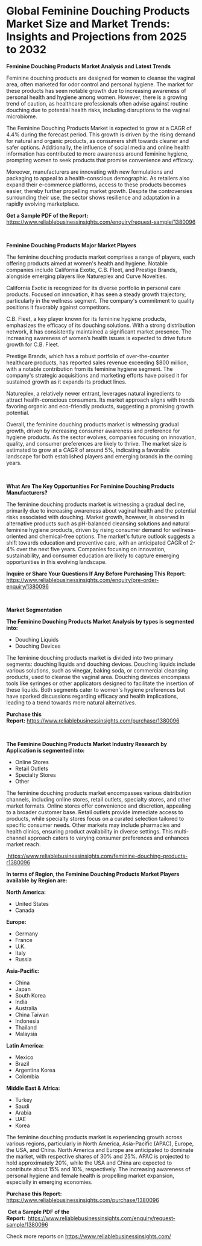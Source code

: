 <p><h1>Global Feminine Douching Products Market Size and Market Trends: Insights and Projections from 2025 to 2032</h1></p><p><strong>Feminine Douching Products Market Analysis and Latest Trends</strong></p>
<p><p>Feminine douching products are designed for women to cleanse the vaginal area, often marketed for odor control and personal hygiene. The market for these products has seen notable growth due to increasing awareness of personal health and hygiene among women. However, there is a growing trend of caution, as healthcare professionals often advise against routine douching due to potential health risks, including disruptions to the vaginal microbiome.</p><p>The Feminine Douching Products Market is expected to grow at a CAGR of 4.4% during the forecast period. This growth is driven by the rising demand for natural and organic products, as consumers shift towards cleaner and safer options. Additionally, the influence of social media and online health information has contributed to more awareness around feminine hygiene, prompting women to seek products that promise convenience and efficacy.</p><p>Moreover, manufacturers are innovating with new formulations and packaging to appeal to a health-conscious demographic. As retailers also expand their e-commerce platforms, access to these products becomes easier, thereby further propelling market growth. Despite the controversies surrounding their use, the sector shows resilience and adaptation in a rapidly evolving marketplace.</p></p>
<p><strong>Get a Sample PDF of the Report:&nbsp;</strong> <a href="https://www.reliablebusinessinsights.com/enquiry/request-sample/1380096?utm_campaign=2768&utm_medium=2&utm_source=Github&utm_content=ia&utm_term=05042025&utm_id=feminine-douching-products">https://www.reliablebusinessinsights.com/enquiry/request-sample/1380096</a></p>
<p>&nbsp;</p>
<p><strong>Feminine Douching Products Major Market Players</strong></p>
<p><p>The feminine douching products market comprises a range of players, each offering products aimed at women's health and hygiene. Notable companies include California Exotic, C.B. Fleet, and Prestige Brands, alongside emerging players like Natureplex and Curve Novelties.</p><p>California Exotic is recognized for its diverse portfolio in personal care products. Focused on innovation, it has seen a steady growth trajectory, particularly in the wellness segment. The company's commitment to quality positions it favorably against competitors.</p><p>C.B. Fleet, a key player known for its feminine hygiene products, emphasizes the efficacy of its douching solutions. With a strong distribution network, it has consistently maintained a significant market presence. The increasing awareness of women’s health issues is expected to drive future growth for C.B. Fleet.</p><p>Prestige Brands, which has a robust portfolio of over-the-counter healthcare products, has reported sales revenue exceeding $800 million, with a notable contribution from its feminine hygiene segment. The company's strategic acquisitions and marketing efforts have poised it for sustained growth as it expands its product lines.</p><p>Natureplex, a relatively newer entrant, leverages natural ingredients to attract health-conscious consumers. Its market approach aligns with trends favoring organic and eco-friendly products, suggesting a promising growth potential.</p><p>Overall, the feminine douching products market is witnessing gradual growth, driven by increasing consumer awareness and preference for hygiene products. As the sector evolves, companies focusing on innovation, quality, and consumer preferences are likely to thrive. The market size is estimated to grow at a CAGR of around 5%, indicating a favorable landscape for both established players and emerging brands in the coming years.</p></p>
<p>&nbsp;</p>
<p><strong>What Are The Key Opportunities For Feminine Douching Products Manufacturers?</strong></p>
<p><p>The feminine douching products market is witnessing a gradual decline, primarily due to increasing awareness about vaginal health and the potential risks associated with douching. Market growth, however, is observed in alternative products such as pH-balanced cleansing solutions and natural feminine hygiene products, driven by rising consumer demand for wellness-oriented and chemical-free options. The market's future outlook suggests a shift towards education and preventive care, with an anticipated CAGR of 2-4% over the next five years. Companies focusing on innovation, sustainability, and consumer education are likely to capture emerging opportunities in this evolving landscape.</p></p>
<p><strong>Inquire or Share Your Questions If Any Before Purchasing This Report:</strong> <a href="https://www.reliablebusinessinsights.com/enquiry/pre-order-enquiry/1380096?utm_campaign=2768&utm_medium=2&utm_source=Github&utm_content=ia&utm_term=05042025&utm_id=feminine-douching-products">https://www.reliablebusinessinsights.com/enquiry/pre-order-enquiry/1380096</a></p>
<p>&nbsp;</p>
<p><strong>Market Segmentation</strong></p>
<p><strong>The Feminine Douching Products Market Analysis by types is segmented into:</strong></p>
<p><ul><li>Douching Liquids</li><li>Douching Devices</li></ul></p>
<p><p>The feminine douching products market is divided into two primary segments: douching liquids and douching devices. Douching liquids include various solutions, such as vinegar, baking soda, or commercial cleansing products, used to cleanse the vaginal area. Douching devices encompass tools like syringes or other applicators designed to facilitate the insertion of these liquids. Both segments cater to women's hygiene preferences but have sparked discussions regarding efficacy and health implications, leading to a trend towards more natural alternatives.</p></p>
<p><strong>Purchase this Report:&nbsp;</strong><a href="https://www.reliablebusinessinsights.com/purchase/1380096?utm_campaign=2768&utm_medium=2&utm_source=Github&utm_content=ia&utm_term=05042025&utm_id=feminine-douching-products">https://www.reliablebusinessinsights.com/purchase/1380096</a></p>
<p>&nbsp;</p>
<p><strong>The Feminine Douching Products Market Industry Research by Application is segmented into:</strong></p>
<p><ul><li>Online Stores</li><li>Retail Outlets</li><li>Specialty Stores</li><li>Other</li></ul></p>
<p><p>The feminine douching products market encompasses various distribution channels, including online stores, retail outlets, specialty stores, and other market formats. Online stores offer convenience and discretion, appealing to a broader customer base. Retail outlets provide immediate access to products, while specialty stores focus on a curated selection tailored to specific consumer needs. Other markets may include pharmacies and health clinics, ensuring product availability in diverse settings. This multi-channel approach caters to varying consumer preferences and enhances market reach.</p></p>
<p><a href="https://www.reliablebusinessinsights.com/feminine-douching-products-r1380096?utm_campaign=2768&utm_medium=2&utm_source=Github&utm_content=ia&utm_term=05042025&utm_id=feminine-douching-products">&nbsp;https://www.reliablebusinessinsights.com/feminine-douching-products-r1380096</a></p>
<p><strong>In terms of Region, the Feminine Douching Products Market Players available by Region are:</strong></p>
<p>
    <p> <strong> North America: </strong>
        <ul>
            <li>United States</li>
            <li>Canada</li>
        </ul>
        </p> 
    <p> <strong> Europe: </strong>
        <ul>
            <li>Germany</li>
            <li>France</li>
            <li>U.K.</li>
            <li>Italy</li>
            <li>Russia</li>
        </ul>
        </p> 
    <p> <strong> Asia-Pacific: </strong>
        <ul>
            <li>China</li>
            <li>Japan</li>
            <li>South Korea</li>
            <li>India</li>
            <li>Australia</li>
            <li>China Taiwan</li>
            <li>Indonesia</li>
            <li>Thailand</li>
            <li>Malaysia</li>
        </ul>
        </p> 
    <p> <strong> Latin America: </strong>
        <ul>
            <li>Mexico</li>
            <li>Brazil</li>
            <li>Argentina Korea</li>
            <li>Colombia</li>
        </ul>
        </p> 
    <p> <strong> Middle East & Africa: </strong>
        <ul>
            <li>Turkey</li>
            <li>Saudi</li>
            <li>Arabia</li>
            <li>UAE</li>
            <li>Korea</li>
        </ul>
    </p>
    </p>
<p><p>The feminine douching products market is experiencing growth across various regions, particularly in North America, Asia-Pacific (APAC), Europe, the USA, and China. North America and Europe are anticipated to dominate the market, with respective shares of 30% and 25%. APAC is projected to hold approximately 20%, while the USA and China are expected to contribute about 15% and 10%, respectively. The increasing awareness of personal hygiene and female health is propelling market expansion, especially in emerging economies.</p></p>
<p><strong>Purchase this Report: </strong><a href="https://www.reliablebusinessinsights.com/purchase/1380096?utm_campaign=2768&utm_medium=2&utm_source=Github&utm_content=ia&utm_term=05042025&utm_id=feminine-douching-products">https://www.reliablebusinessinsights.com/purchase/1380096</a></p>
<p>&nbsp;<strong>Get a Sample PDF of the Report:&nbsp;&nbsp;</strong><a href="https://www.reliablebusinessinsights.com/enquiry/request-sample/1380096?utm_campaign=2768&utm_medium=2&utm_source=Github&utm_content=ia&utm_term=05042025&utm_id=feminine-douching-products">https://www.reliablebusinessinsights.com/enquiry/request-sample/1380096</a></p>
<p><strong></strong></p>
<p>Check more reports on <a href="https://www.reliablebusinessinsights.com/?utm_campaign=2768&utm_medium=2&utm_source=Github&utm_content=ia&utm_term=05042025&utm_id=feminine-douching-products">https://www.reliablebusinessinsights.com/</a></p>
